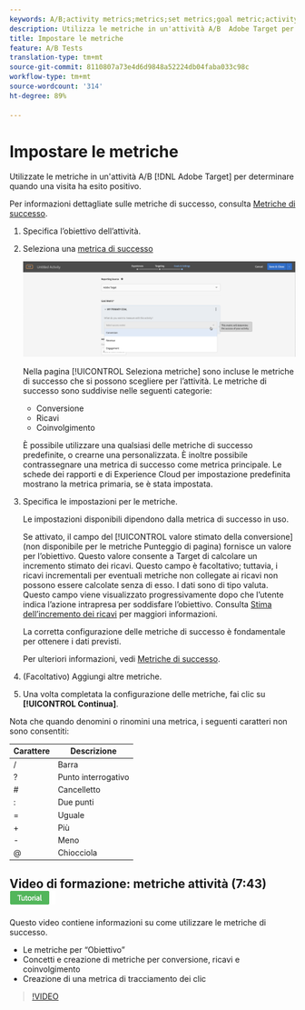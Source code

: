 ```yaml
---
keywords: A/B;activity metrics;metrics;set metrics;goal metric;activity settings;success metric;conversion;revenue;engagement
description: Utilizza le metriche in un'attività A/B  Adobe Target per determinare quando una visita ha esito positivo.
title: Impostare le metriche
feature: A/B Tests
translation-type: tm+mt
source-git-commit: 8110807a73e4d6d9848a52224db04faba033c98c
workflow-type: tm+mt
source-wordcount: '314'
ht-degree: 89%

---
```



# Impostare le metriche

Utilizzate le metriche in un&#39;attività A/B [!DNL Adobe Target] per determinare quando una visita ha esito positivo.

Per informazioni dettagliate sulle metriche di successo, consulta [Metriche di successo](/help/c-activities/r-success-metrics/success-metrics.md#reference_D011575C85DA48E989A244593D9B9924).

1. Specifica l’obiettivo dell’attività.
1. Seleziona una [metrica di successo](/help/c-activities/r-success-metrics/success-metrics.md#reference_D011575C85DA48E989A244593D9B9924)

   ![Selezionare una metrica di successo](/help/c-activities/t-test-ab/t-test-create-ab/assets/ab_metrics-new.png)

   Nella pagina [!UICONTROL Seleziona metriche] sono incluse le metriche di successo che si possono scegliere per l’attività. Le metriche di successo sono suddivise nelle seguenti categorie:

   * Conversione
   * Ricavi
   * Coinvolgimento

   È possibile utilizzare una qualsiasi delle metriche di successo predefinite, o crearne una personalizzata. È inoltre possibile contrassegnare una metrica di successo come metrica principale. Le schede dei rapporti e di Experience Cloud per impostazione predefinita mostrano la metrica primaria, se è stata impostata.
1. Specifica le impostazioni per le metriche.

   Le impostazioni disponibili dipendono dalla metrica di successo in uso.

   Se attivato, il campo del [!UICONTROL valore stimato della conversione] (non disponibile per le metriche Punteggio di pagina) fornisce un valore per l’obiettivo. Questo valore consente a Target di calcolare un incremento stimato dei ricavi. Questo campo è facoltativo; tuttavia, i ricavi incrementali per eventuali metriche non collegate ai ricavi non possono essere calcolate senza di esso. I dati sono di tipo valuta. Questo campo viene visualizzato progressivamente dopo che l’utente indica l’azione intrapresa per soddisfare l’obiettivo. Consulta [Stima dell’incremento dei ricavi](/help/administrating-target/r-target-account-preferences/estimating-lift-in-revenue.md) per maggiori informazioni.

   La corretta configurazione delle metriche di successo è fondamentale per ottenere i dati previsti.

   Per ulteriori informazioni, vedi [Metriche di successo](/help/c-activities/r-success-metrics/success-metrics.md#reference_D011575C85DA48E989A244593D9B9924).
1. (Facoltativo) Aggiungi altre metriche.
1. Una volta completata la configurazione delle metriche, fai clic su **[!UICONTROL Continua]**. 

Nota che quando denomini o rinomini una metrica, i seguenti caratteri non sono consentiti:

| Carattere | Descrizione |
|--- |--- |
| / | Barra |
| ? | Punto interrogativo |
| # | Cancelletto |
| : | Due punti |
| = | Uguale |
| + | Più |
| - | Meno |
| @ | Chiocciola |

## Video di formazione: metriche attività (7:43)  ![Badge di esercitazione](/help/assets/tutorial.png)

Questo video contiene informazioni su come utilizzare le metriche di successo.

* Le metriche per “Obiettivo”
* Concetti e creazione di metriche per conversione, ricavi e coinvolgimento
* Creazione di una metrica di tracciamento dei clic

>[!VIDEO](https://video.tv.adobe.com/v/17380)
